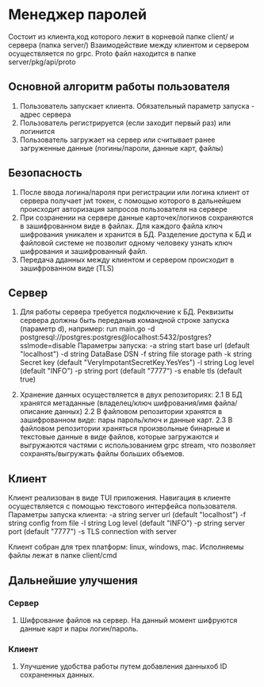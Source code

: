 
# Менеджер паролей

Состоит из клиента,код которого лежит в корневой папке client/ и сервера (папка server/)
Взаимодействие между клиентом и сервером осуществляется по grpc. Proto файл находится в папке server/pkg/api/proto

## Основной алгоритм работы пользователя

1. Пользователь запускает клиента. Обязательный параметр запуска  - адрес сервера
2. Пользователь регистрируется (если заходит первый раз) или логинится
3. Пользователь загружает на сервер или считывает ранее загруженные данные (логины/пароли, данные карт, файлы)  

## Безопасность

1. После ввода логина/пароля при регистрации или логина клиент от сервера получает jwt токен, с помощью которого в дальнейшем происходит авторизация запросов пользователя на сервере
2. При созранении на сервере данные карточек/логинов сохраняются в зашифрованном виде в файлах. Для каждого файла ключ шифрования уникален и хранится в БД. Разделение доступа к БД и файловой системе не позволит одному человеку узнать ключ шифрования и зашифрованный файл.
3. Передача дданных между клиентом и сервером происходит в зашифрованном виде (TLS)   

## Сервер

1. Для работы сервера требуется подключение к БД. Реквизиты сервера должны быть переданыв командной строке запуска (параметр d), например:
run main.go -d postgresql://postgres:postgres@localhost:5432/postgres?sslmode=disable
Параметры запуска:
 -a string
        start base url (default "localhost")
  -d string
        DataBase DSN
  -f string
        file storage path
  -k string
        Secret key (default "VeryImpotantSecretKey.YesYes")
  -l string
        Log level (default "INFO")
  -p string
        port (default "7777")
  -s    enable tls (default true)

2. Хранение данных осуществляется в двух репозиториях:
    2.1 В БД хранятся метаданные (владелец/ключ шифрования/имя файла/описание данных)
    2.2 В файловом репозитории хранятся в зашифрованном виде: пары пароль/ключ и данные карт. 
    2.3 В файловом репозитории храняться произвольные бинарные и текстовые данные в виде файлов, 
        которые загружаются и выгружаются частями с использованием grpc stream, 
        что позволяет сохранять/выгружать файлы больших объемов.


## Клиент

Клиент реализован в виде TUI приложения. Навигация в клиенте осуществляется с помощью текстового интерфейса пользователя.
Параметры запуска клиента:
 -a string
        server url (default "localhost")
  -f string
        config from file
  -l string
        Log level (default "INFO")
  -p string
        server port (default "7777")
  -s    TLS connection with server

Клиент собран для трех платформ: linux, windows, mac. Исполняемы файлы лежат в папке client/cmd


## Дальнейшие улучшения

### Сервер

1. Шифрование файлов на сервер. На данный момент шифруются данные карт и пары логин/пароль. 

### Клиент

1. Улучшение удобства работы путем добавления данныхоб  ID сохраненных данных.

